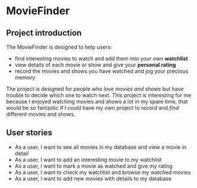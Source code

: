 # MovieFinder

## Project introduction

The MovieFinder is designed to help users:
- find interesting movies to watch and add them into your own **watchlist**
- view details of each movie or show and give your **personal rating**
- record the movies and shows you have watched and jog your precious memory


The project is designed for people who *love movies and shows* but have trouble to decide which one to watch next.
This project is interesting for me because I enjoyed watching movies and shows a lot in my spare time, that would be  so fantastic if I
could have my own project to *record* and *find* different movies and shows.

## User stories

- As a user, I want to see all movies in my database and view a movie in detail
- As a user, I want to add an interesting movie to my watchlist
- As a user, I want to mark a movie as watched and give my rating
- As a user, I want to check my watchlist and browse my watched movies
- As a user, I want to add new movies with details to my database
